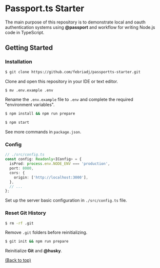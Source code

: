 # Passport.ts Starter

The main purpose of this repository is to demonstrate local and oauth authentication systems using **@passport** and workflow for writing Node.js code in TypeScript.

## Getting Started

### Installation

```bash
$ git clone https://github.com/febriadj/passportts-starter.git
```

Clone and open this repository in your IDE or text editor.

```bash
$ mv .env.example .env
```

Rename the `.env.example` file to `.env` and complete the required "environment variables".

```bash
$ npm install && npm run prepare
```

```bash
$ npm start
```

See more commands in `package.json`.

### Config

```ts
// ./src/config.ts
const config: Readonly<IConfig> = {
  isProd: process.env.NODE_ENV === 'production',
  port: 8080,
  cors: {
    origin: ['http://localhost:3000'],
  },
  // ...
};
```

Set up the server basic configuration in `./src/config.ts` file.

### Reset Git History

```bash
$ rm -rf .git
```

Remove `.git` folders before reinitializing.

```bash
$ git init && npm run prepare
```

Reinitialize **Git** and **@husky**.

[(Back to top)](#passportts-starter)
